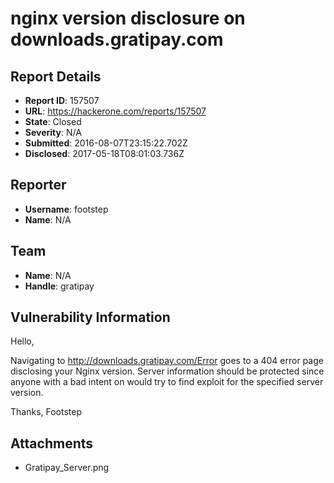 # nginx version disclosure on downloads.gratipay.com

## Report Details
- **Report ID**: 157507
- **URL**: https://hackerone.com/reports/157507
- **State**: Closed
- **Severity**: N/A
- **Submitted**: 2016-08-07T23:15:22.702Z
- **Disclosed**: 2017-05-18T08:01:03.736Z

## Reporter
- **Username**: footstep
- **Name**: N/A

## Team
- **Name**: N/A
- **Handle**: gratipay

## Vulnerability Information
Hello,

Navigating to http://downloads.gratipay.com/Error goes to a 404 error page disclosing your Nginx version. Server information should be protected since anyone with a bad intent on would try to find exploit for the specified server version.

Thanks,
Footstep

## Attachments
- Gratipay_Server.png
